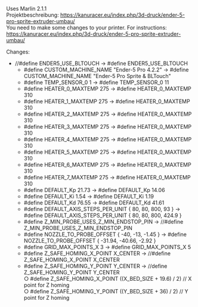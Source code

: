 Uses Marlin 2.1.1  
Projektbeschreibung: https://kanuracer.eu/index.php/3d-druck/ender-5-pro-sprite-extruder-umbau/  
You need to make some changes to your printer. For instructions: https://kanuracer.eu/index.php/3d-druck/ender-5-pro-sprite-extruder-umbau/  

Changes:
  - //#define ENDER5_USE_BLTOUCH -> #define ENDER5_USE_BLTOUCH  
	- #define CUSTOM_MACHINE_NAME "Ender-5 Pro 4.2.2" -> #define CUSTOM_MACHINE_NAME "Ender-5 Pro Sprite & BLTouch"  
	- #define TEMP_SENSOR_0 1 -> #define TEMP_SENSOR_0 11  
	- #define HEATER_0_MAXTEMP 275 -> #define HEATER_0_MAXTEMP 310  
	- #define HEATER_1_MAXTEMP 275 -> #define HEATER_0_MAXTEMP 310  
	- #define HEATER_2_MAXTEMP 275 -> #define HEATER_0_MAXTEMP 310  
	- #define HEATER_3_MAXTEMP 275 -> #define HEATER_0_MAXTEMP 310  
	- #define HEATER_4_MAXTEMP 275 -> #define HEATER_0_MAXTEMP 310  
	- #define HEATER_5_MAXTEMP 275 -> #define HEATER_0_MAXTEMP 310  
	- #define HEATER_6_MAXTEMP 275 -> #define HEATER_0_MAXTEMP 310  
	- #define HEATER_7_MAXTEMP 275 -> #define HEATER_0_MAXTEMP 310  
	- #define DEFAULT_Kp  21.73 -> #define DEFAULT_Kp  14.06  
	- #define DEFAULT_Ki   1.54 -> #define DEFAULT_Ki   1.19  
	- #define DEFAULT_Kd  76.55 -> #define DEFAULT_Kd  41.61  
	- #define DEFAULT_AXIS_STEPS_PER_UNIT { 80, 80, 800, 93 } -> #define DEFAULT_AXIS_STEPS_PER_UNIT { 80, 80, 800, 424.9 }  
	- #define Z_MIN_PROBE_USES_Z_MIN_ENDSTOP_PIN -> //#define Z_MIN_PROBE_USES_Z_MIN_ENDSTOP_PIN  
	- #define NOZZLE_TO_PROBE_OFFSET { -40, -13, -1.45 } -> #define NOZZLE_TO_PROBE_OFFSET { -31.94, -40.66, -2.92 }  
	- #define GRID_MAX_POINTS_X 3 -> #define GRID_MAX_POINTS_X 5  
	- #define Z_SAFE_HOMING_X_POINT X_CENTER  -> //#define Z_SAFE_HOMING_X_POINT X_CENTER  
	- #define Z_SAFE_HOMING_Y_POINT Y_CENTER  -> //define Z_SAFE_HOMING_Y_POINT Y_CENTER  
		○ #define Z_SAFE_HOMING_X_POINT ((X_BED_SIZE + 19.6) / 2)    // X point for Z homing  
		○ #define Z_SAFE_HOMING_Y_POINT ((Y_BED_SIZE + 36) / 2)    // Y point for Z homing  
